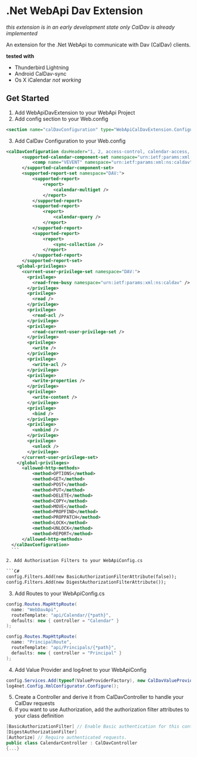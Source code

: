 # .Net WebApi Dav Extension

*this extension is in an early development state*
*only CalDav is already implemented*

An extension for the .Net WebApi to communicate with Dav (CalDav) clients.

**tested with**
* Thunderbird Lightning
* Android CalDav-sync
* Os X iCalendar *not working*

## Get Started

1. Add WebApiDavExtension to your WebApi Project
2. Add config section to your Web.config

  ``` XML
  <section name="calDavConfiguration" type="WebApiCalDavExtension.Configuration.CalDavConfigurationSectionHandler, WebApiCalDavExtension" />
  ```

3. Add CalDav Configuration to your Web.config

  ```XML
  <calDavConfiguration davHeader="1, 2, access-control, calendar-access, access-control, calendarserver-principal-property-search" xmlns:d="DAV:" xmlns:cal="urn:ietf:params:xml:ns:caldav">
  		<supported-calendar-component-set namespace="urn:ietf:params:xml:ns:caldav">
  			<comp name="VEVENT" namespace="urn:ietf:params:xml:ns:caldav"></comp>
  		</supported-calendar-component-set>
  		<supported-report-set namespace="DAV:">
  			<supported-report>
  				<report>
  					<calendar-multiget />
  				</report>
  			</supported-report>
  			<supported-report>
  				<report>
  					<calendar-query />
  				</report>
  			</supported-report>
  			<supported-report>
  				<report>
  					<sync-collection />
  				</report>
  			</supported-report>
  		</supported-report-set>
      <global-privileges>
        <current-user-privilege-set namespace="DAV:">
          <privilege>
            <read-free-busy namespace="urn:ietf:params:xml:ns:caldav" />
          </privilege>
          <privilege>
            <read />
          </privilege>
          <privilege>
            <read-acl />
          </privilege>
          <privilege>
            <read-current-user-privilege-set />
          </privilege>
          <privilege>
            <write />
          </privilege>
          <privilege>
            <write-acl />
          </privilege>
          <privilege>
            <write-properties />
          </privilege>
          <privilege>
            <write-content />
          </privilege>
          <privilege>
            <bind />
          </privilege>
          <privilege>
            <unbind />
          </privilege>
          <privilege>
            <unlock />
          </privilege>
        </current-user-privilege-set>
      </global-privileges>
  		<allowed-http-methods>
  			<method>OPTIONS</method>
  			<method>GET</method>
  			<method>POST</method>
  			<method>PUT</method>
  			<method>DELETE</method>
  			<method>COPY</method>
  			<method>MOVE</method>
  			<method>PROPFIND</method>
  			<method>PROPPATCH</method>
  			<method>LOCK</method>
  			<method>UNLOCK</method>
  			<method>REPORT</method>
  		</allowed-http-methods>
  	</calDavConfiguration>
  	```

2. Add Authorisation Filters to your WebApiConfig.cs

  ```C#
  config.Filters.Add(new BasicAuthorizationFilterAttribute(false));
  config.Filters.Add(new DigestAuthorizationFilterAttribute());
  ```

3. Add Routes to your WebApiConfig.cs

  ```C#
  config.Routes.MapHttpRoute(
    name: "WebDavApi",
    routeTemplate: "api/Calendar/{*path}",
    defaults: new { controller = "Calendar" }
  );
  
  config.Routes.MapHttpRoute(
    name: "PrincipalRoute",
    routeTemplate: "api/Principals/{*path}",
    defaults: new { controller = "Principal" }
  );
  ```

4. Add Value Provider and log4net to your WebApiConfig

  ```C#
  config.Services.Add(typeof(ValueProviderFactory), new CalDavValueProviderFactory());
  log4net.Config.XmlConfigurator.Configure();
  ```

5. Create a Controller and derive it from CalDavController to handle your CalDav requests
6. if you want to use Authorization, add the authorization filter attributes to your class definition

  ```C#
  [BasicAuthorizationFilter] // Enable Basic authentication for this controller.
  [DigestAuthorizationFilter]
  [Authorize] // Require authenticated requests.
  public class CalendarController : CalDavController
  {...}
  ```
